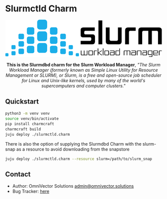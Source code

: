 # Slurmctld Charm
  

![alt text](.github/slurm.png)

<p align="center"><b>This is the Slurmdbd charm for the Slurm Workload Manager</b>, <i>"The Slurm Workload Manager (formerly known as Simple Linux Utility for Resource Management or SLURM), or Slurm, is a free and open-source job scheduler for Linux and Unix-like kernels, used by many of the world's supercomputers and computer clusters."</i></p>


Quickstart
----------


```bash
python3 -m venv venv
source venv/bin/activate
pip install charmcraft
charmcraft build
juju deploy ./slurmctld.charm
```


There is also the option of supplying the Slurmdbd Charm with the slurm-snap as a resource to avoid downloading from the snapstore

```bash
juju deploy ./slurmctld.charm --resource slurm=/path/to/slurm_snap
```

Contact
-------
 - Author: OmniVector Solutions <admin@omnivector.solutions>
 - Bug Tracker: [here](https://github.com/omnivector-solutions/charm-slurmctld)
